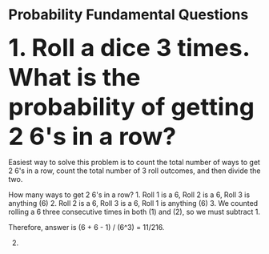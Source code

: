 # Probability Fundamental Questions

<font size=50> **1. Roll a dice 3 times. What is the probability of getting 2 6's in a row?** </font>

Easiest way to solve this problem is to count the total number of ways to get 2 6's in a row, count the total number of 3 roll outcomes, and then divide the two. 

How many ways to get 2 6's in a row? 
	1. Roll 1 is a 6, Roll 2 is a 6, Roll 3 is anything (6)
	2. Roll 2 is a 6, Roll 3 is a 6, Roll 1 is anything (6)
	3. We counted rolling a 6 three consecutive times in both (1) and (2), so we must subtract 1. 

Therefore, answer is (6 + 6 - 1) / (6^3) = 11/216. 

2. 

